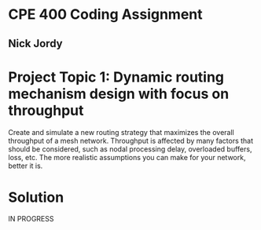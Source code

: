 # CPE 400 Coding Assignment
## Nick Jordy

# Project Topic 1: Dynamic routing mechanism design with focus on throughput
Create  and  simulate  a  new routing  strategy  that  maximizes  the  overall  throughput  of  a  mesh  network. Throughput  is  affected  by
many  factors  that  should  be  considered,  such  as  nodal  processing  delay, overloaded buffers, loss, etc. The more realistic assumptions you can make for your network, better it is. 

# Solution 
IN PROGRESS

